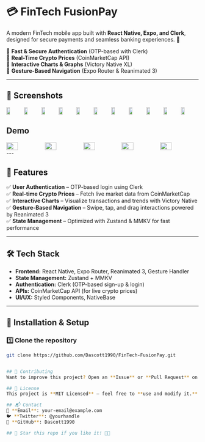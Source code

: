 # 💳 FinTech FusionPay

A modern FinTech mobile app built with **React Native, Expo, and Clerk**, designed for secure payments and seamless banking experiences. 🚀  

🔹 **Fast & Secure Authentication** (OTP-based with Clerk)  
🔹 **Real-Time Crypto Prices** (CoinMarketCap API)  
🔹 **Interactive Charts & Graphs** (Victory Native XL)  
🔹 **Gesture-Based Navigation** (Expo Router & Reanimated 3)  

---

## 📸 Screenshots
<div style="display: flex; flex-direction: 'row';">
<img src="./screenshots/1.png" width=20%>
<img src="./screenshots/2.png" width=20%>
<img src="./screenshots/3.png" width=20%>    
<img src="./screenshots/4.png" width=20%> 
<img src="./screenshots/5.png" width=20%>
<img src="./screenshots/6.png" width=20%>
<img src="./screenshots/7.png" width=20%>
<img src="./screenshots/8.png" width=20%>
<img src="./screenshots/9.png" width=20%>
<img src="./screenshots/10.png" width=20%>
<img src="./screenshots/11.png" width=20%>   

</div>

## Demo

<div style="display: flex; flex-direction: 'row';">
<img src="./screenshots/login.gif" width=30%>
<img src="./screenshots/state.gif" width=30%>
<img src="./screenshots/lockscreen.gif" width=30%>
<img src="./screenshots/charts.gif" width=30%>
<img src="./screenshots/icon.gif" width=30%>

</div>
---

## 🎯 Features
✅ **User Authentication** – OTP-based login using Clerk  
✅ **Real-time Crypto Prices** – Fetch live market data from CoinMarketCap  
✅ **Interactive Charts** – Visualize transactions and trends with Victory Native  
✅ **Gesture-Based Navigation** – Swipe, tap, and drag interactions powered by Reanimated 3  
✅ **State Management** – Optimized with Zustand & MMKV for fast performance  

---

## 🛠️ Tech Stack
- **Frontend:** React Native, Expo Router, Reanimated 3, Gesture Handler  
- **State Management:** Zustand + MMKV  
- **Authentication:** Clerk (OTP-based sign-up & login)  
- **APIs:** CoinMarketCap API (for live crypto prices)  
- **UI/UX:** Styled Components, NativeBase  

---

## 🚀 Installation & Setup

### 1️⃣ **Clone the repository**  
```sh
git clone https://github.com/Dascott1990/FinTech-FusionPay.git


## 🤝 Contributing
Want to improve this project? Open an **Issue** or **Pull Request** on GitHub! 🚀

## 📜 License
This project is **MIT Licensed** – feel free to **use and modify it.**

## 📬 Contact
📧 **Email**: your-email@example.com
🐦 **Twitter**: @yourhandle
🚀 **GitHub**: Dascott1990

## 🌟 Star this repo if you like it! 🚀🔥

